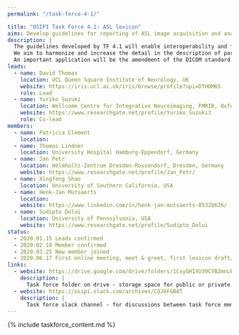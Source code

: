 ```yaml
---
permalink: "/task-force-4-1/"

title: "OSIPI Task Force 4.1: ASL lexicon"
aims: Develop guidelines for reporting of ASL image acquisition and analysis
description: |
  The guidelines developed by TF 4.1 will enable interoperability and facilitate the comparison of results produced by different ASL analysis tools, studies or sites. 
  We aim to harmonize and increase the detail in the description of parameters and configurations, enable encoding of the complete perfusion imaging workflow, and pave the way for consensus building. 
  An important application will be the amendment of the DICOM standard for ASL perfusion parametric maps, as well as BIDS extensions, and development of demonstrations and use cases. 
leads:
  - name: David Thomas 
    location: UCL Queen Square Institute of Neurology, UK
    website: https://iris.ucl.ac.uk/iris/browse/profile?upi=DTHOM65
    role: Lead
  - name: Yuriko Suzuki
    location: Wellcome Centre for Integrative Neuroimaging, FMRIB, Oxford University, UK
    website: https://www.researchgate.net/profile/Yuriko_Suzuki3
    role: Co-lead
members:
  - name: Patricia Clement
    location:
  - name: Thomas Lindner
    location: University Hospital Hamburg-Eppendorf, Germany
  - name: Jan Petr
    location: Helmholtz-Zentrum Dresden-Rossendorf, Dresden, Germany
    website: https://www.researchgate.net/profile/Jan_Petr/
  - name: Xingfeng Shao
    location: University of Southern California, USA
  - name: Henk-Jan Mutsaerts
    location: 
    website: https://www.linkedin.com/in/henk-jan-mutsaerts-8532b626/
  - name: Sudipto Dolui
    location: University of Pennsylvania, USA
    website: https://www.researchgate.net/profile/Sudipto_Dolui
status:
  - 2020.01.15 Leads confirmed
  - 2020.02.18 Member confirmed
  - 2020.03.25 New member joined
  - 2020.06.17 First online meeting, meet & greet, first lexicon draft/sketch created
links:
  - website: https://drive.google.com/drive/folders/1CxyGHIXU30CYBZmnLBfylnC4iP7ytNld
    description: |
      Task force folder on drive - storage space for public or private documents developed by the task force.
  - website: https://osipi.slack.com/archives/CQJ6FGB8T
    description: |
      Task force slack channel - for discussions between task force members.
---
```


{% include taskforce_content.md %}
<!--- Please include your task force contents below, free formatting -->
